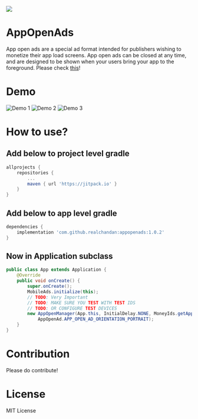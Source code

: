 [![](https://jitpack.io/v/realchandan/appopenads.svg)](https://jitpack.io/#realchandan/appopenads)

# AppOpenAds
App open ads are a special ad format intended for publishers wishing to monetize their app load screens. App open ads can be closed at any time, and are designed to be shown when your users bring your app to the foreground.
Please check [this](https://developers.google.com/admob/android/app-open-ads)!

# Demo
![Demo 1](https://raw.githubusercontent.com/realchandan/appopenads/code/demo/screenshots/aoa_1.jpg)
![Demo 2](https://raw.githubusercontent.com/realchandan/appopenads/code/demo/screenshots/aoa_2.jpg)
![Demo 3](https://raw.githubusercontent.com/realchandan/appopenads/code/demo/screenshots/aoa_3.jpg)

# How to use?

## Add below to project level gradle
```groovy
allprojects {
	repositories {
		...
		maven { url 'https://jitpack.io' }
	}
}
```

## Add below to app level gradle
```groovy
dependencies {
	implementation 'com.github.realchandan:appopenads:1.0.2'
}
```

## Now in Application subclass
```java
public class App extends Application {
    @Override
    public void onCreate() {
        super.onCreate();
        MobileAds.initialize(this);
        // TODO: Very Important
        // TODO: MAKE SURE YOU TEST WITH TEST IDS
        // TODO: OR CONFIGURE TEST DEVICES
        new AppOpenManager(App.this, InitialDelay.NONE, MoneyIds.getAppOpenAdId(), new AdRequest.Builder().build(),
            AppOpenAd.APP_OPEN_AD_ORIENTATION_PORTRAIT);
    }
}
```

# Contribution
Please do contribute!

# License
MIT License